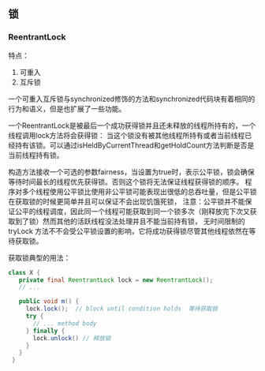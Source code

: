 ## 锁

### ReentrantLock
特点：
1. 可重入
2. 互斥锁

一个可重入互斥锁与synchronized修饰的方法和synchronized代码块有着相同的行为和语义，但是也扩展了一些功能。

一个ReentrantLock是被最后一个成功获得锁并且还未释放的线程所持有的，一个线程调用lock方法将会获得锁：
当这个锁没有被其他线程所持有或者当前线程已经持有该锁。可以通过isHeldByCurrentThread和getHoldCount方法判断是否是当前线程持有锁。



构造方法接收一个可选的参数fairness，当设置为true时，表示公平锁，锁会确保等待时间最长的线程优先获得锁。否则这个锁将无法保证线程获得锁的顺序。
程序对多个线程使用公平锁比使用非公平锁可能表现出很低的总吞吐量，但是公平锁在获取锁的时候更简单并且可以保证不会出现饥饿死锁，
注意：公平锁并不能保证公平的线程调度，因此同一个线程可能获取到同一个锁多次（刚释放完下次又获取到了锁）然而其他的活跃线程没法处理并且不能当前持有锁，
无时间限制的tryLock 方法不不会受公平锁设置的影响，它将成功获得锁尽管其他线程依然在等待获取锁。

获取锁典型的用法：
```java
class X {
   private final ReentrantLock lock = new ReentrantLock();
   // ...

   public void m() {
     lock.lock();  // block until condition holds  等待获取锁
     try {
       // ... method body
     } finally {
       lock.unlock() // 释放锁
     }
   }
 }

```